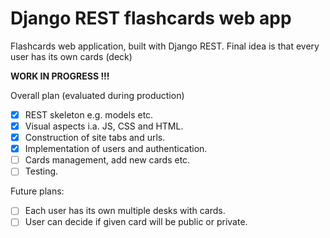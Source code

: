 # Django REST flashcards web app
Flashcards web application, built with Django REST.
Final idea is that every user has its own cards (deck) 

**WORK IN PROGRESS !!!**

Overall plan (evaluated during production)

- [x] REST skeleton e.g. models etc.
- [x] Visual aspects i.a. JS, CSS and HTML.
- [X] Construction of site tabs and urls.
- [X] Implementation of users and authentication.
- [ ] Cards management, add new cards etc.
- [ ] Testing.

Future plans:
- [ ] Each user has its own multiple desks with cards.
- [ ] User can decide if given card will be public or private.